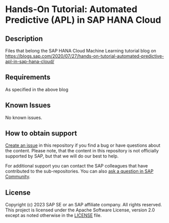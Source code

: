 # Hands-On Tutorial: Automated Predictive (APL) in SAP HANA Cloud

## Description
Files that belong the SAP HANA Cloud Machine Learning tutorial blog on 
https://blogs.sap.com/2020/07/27/hands-on-tutorial-automated-predictive-apl-in-sap-hana-cloud/

## Requirements
As specified in the above blog

## Known Issues
No known issues. 

## How to obtain support
[Create an issue](https://github.com/SAP-samples/btp-global-center-of-excellence-samples/issues) in this repository if you find a bug or have questions about the content. Please note, that the content in this repository is not officially supported by SAP, but that we will do our best to help.
 
For additional support you can contact the SAP colleagues that have contributed to the sub-repositories. You can also [ask a question in SAP Community](https://answers.sap.com/questions/ask.html).

## License
Copyright (c) 2023 SAP SE or an SAP affiliate company. All rights reserved. This project is licensed under the Apache Software License, version 2.0 except as noted otherwise in the [LICENSE](LICENSE) file.
